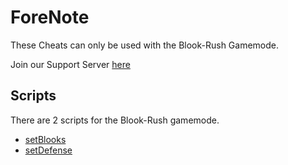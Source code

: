 # ForeNote

These Cheats can only be used with the Blook-Rush Gamemode.  

Join our Support Server [here](https://discord.gg/TV8sYbe4RY.)

## Scripts

There are 2 scripts for the Blook-Rush gamemode.
* [setBlooks](https://raw.githubusercontent.com/glixxzzy/blooket-hack/main/blook-rush/setBlooks.js)
* [setDefense](https://raw.githubusercontent.com/glixxzzy/blooket-hack/main/blook-rush/setDefense.js)
